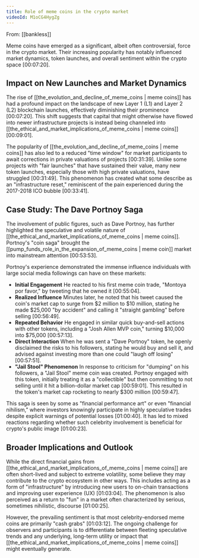 ```yaml
---
title: Role of meme coins in the crypto market
videoId: M1oCG4HygZg
---
```


From: [[bankless]] <br/> 

Meme coins have emerged as a significant, albeit often controversial, force in the crypto market. Their increasing popularity has notably influenced market dynamics, token launches, and overall sentiment within the crypto space <a class="yt-timestamp" data-t="00:07:20">[00:07:20]</a>.

## Impact on New Launches and Market Dynamics
The rise of [[the_evolution_and_decline_of_meme_coins | meme coins]] has had a profound impact on the landscape of new Layer 1 (L1) and Layer 2 (L2) blockchain launches, effectively diminishing their prominence <a class="yt-timestamp" data-t="00:07:20">[00:07:20]</a>. This shift suggests that capital that might otherwise have flowed into newer infrastructure projects is instead being channeled into [[the_ethical_and_market_implications_of_meme_coins | meme coins]] <a class="yt-timestamp" data-t="00:09:01">[00:09:01]</a>.

The popularity of [[the_evolution_and_decline_of_meme_coins | meme coins]] has also led to a reduced "time window" for market participants to await corrections in private valuations of projects <a class="yt-timestamp" data-t="00:31:39">[00:31:39]</a>. Unlike some projects with "fair launches" that have sustained their value, many new token launches, especially those with high private valuations, have struggled <a class="yt-timestamp" data-t="00:31:49">[00:31:49]</a>. This phenomenon has created what some describe as an "infrastructure reset," reminiscent of the pain experienced during the 2017-2018 ICO bubble <a class="yt-timestamp" data-t="00:33:41">[00:33:41]</a>.

## Case Study: The Dave Portnoy Saga
The involvement of public figures, such as Dave Portnoy, has further highlighted the speculative and volatile nature of [[the_ethical_and_market_implications_of_meme_coins | meme coins]]. Portnoy's "coin saga" brought the [[pump_funds_role_in_the_expansion_of_meme_coins | meme coin]] market into mainstream attention <a class="yt-timestamp" data-t="00:53:53">[00:53:53]</a>.

Portnoy's experience demonstrated the immense influence individuals with large social media followings can have on these markets:
*   **Initial Engagement** He reacted to his first meme coin trade, "Montoya por favor," by tweeting that he owned it <a class="yt-timestamp" data-t="00:55:04">[00:55:04]</a>.
*   **Realized Influence** Minutes later, he noted that his tweet caused the coin's market cap to surge from $2 million to $10 million, stating he made $25,000 "by accident" and calling it "straight gambling" before selling <a class="yt-timestamp" data-t="00:56:49">[00:56:49]</a>.
*   **Repeated Behavior** He engaged in similar quick buy-and-sell actions with other tokens, including a "Josh Allen MVP coin," turning $10,000 into $75,000 <a class="yt-timestamp" data-t="00:57:13">[00:57:13]</a>.
*   **Direct Interaction** When he was sent a "Dave Portnoy" token, he openly disclaimed the risks to his followers, stating he would buy and sell it, and advised against investing more than one could "laugh off losing" <a class="yt-timestamp" data-t="00:57:51">[00:57:51]</a>.
*   **"Jail Stool" Phenomenon** In response to criticism for "dumping" on his followers, a "Jail Stool" meme coin was created. Portnoy engaged with this token, initially treating it as a "collectible" but then committing to not selling until it hit a billion-dollar market cap <a class="yt-timestamp" data-t="00:59:01">[00:59:01]</a>. This resulted in the token's market cap rocketing to nearly $300 million <a class="yt-timestamp" data-t="00:59:47">[00:59:47]</a>.

This saga is seen by some as "financial performance art" or even "financial nihilism," where investors knowingly participate in highly speculative trades despite explicit warnings of potential losses <a class="yt-timestamp" data-t="01:00:40">[01:00:40]</a>. It has led to mixed reactions regarding whether such celebrity involvement is beneficial for crypto's public image <a class="yt-timestamp" data-t="01:00:23">[01:00:23]</a>.

## Broader Implications and Outlook
While the direct financial gains from [[the_ethical_and_market_implications_of_meme_coins | meme coins]] are often short-lived and subject to extreme volatility, some believe they may contribute to the crypto ecosystem in other ways. This includes acting as a form of "infrastructure" by introducing new users to on-chain transactions and improving user experience (UX) <a class="yt-timestamp" data-t="01:03:04">[01:03:04]</a>. The phenomenon is also perceived as a return to "fun" in a market often characterized by serious, sometimes nihilistic, discourse <a class="yt-timestamp" data-t="01:00:25">[01:00:25]</a>.

However, the prevailing sentiment is that most celebrity-endorsed meme coins are primarily "cash grabs" <a class="yt-timestamp" data-t="01:03:12">[01:03:12]</a>. The ongoing challenge for observers and participants is to differentiate between fleeting speculative trends and any underlying, long-term utility or impact that [[the_ethical_and_market_implications_of_meme_coins | meme coins]] might eventually generate.